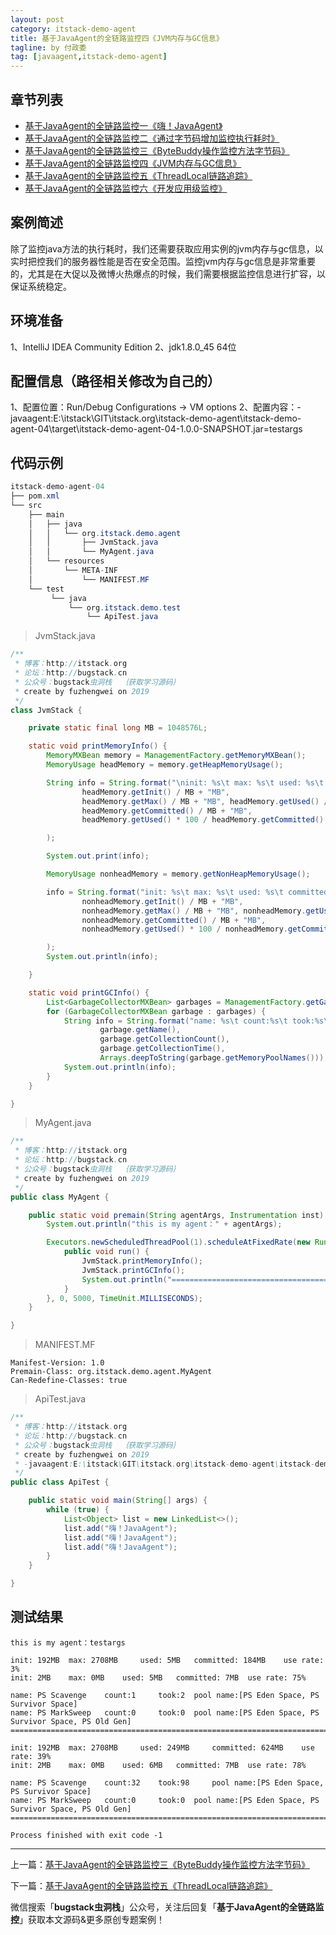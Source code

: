 ```yaml
---
layout: post
category: itstack-demo-agent
title: 基于JavaAgent的全链路监控四《JVM内存与GC信息》
tagline: by 付政委
tag: [javaagent,itstack-demo-agent]
---
```


## 章节列表
- [基于JavaAgent的全链路监控一《嗨！JavaAgent》](/itstack-demo-agent/2019/07/10/%E5%9F%BA%E4%BA%8EJavaAgent%E7%9A%84%E5%85%A8%E9%93%BE%E8%B7%AF%E7%9B%91%E6%8E%A7%E4%B8%80-%E5%97%A8-JavaAgent.html)
- [基于JavaAgent的全链路监控二《通过字节码增加监控执行耗时》](/itstack-demo-agent/2019/07/11/%E5%9F%BA%E4%BA%8EJavaAgent%E7%9A%84%E5%85%A8%E9%93%BE%E8%B7%AF%E7%9B%91%E6%8E%A7%E4%BA%8C-%E9%80%9A%E8%BF%87%E5%AD%97%E8%8A%82%E7%A0%81%E5%A2%9E%E5%8A%A0%E7%9B%91%E6%8E%A7%E6%89%A7%E8%A1%8C%E8%80%97%E6%97%B6.html)
- [基于JavaAgent的全链路监控三《ByteBuddy操作监控方法字节码》](/itstack-demo-agent/2019/07/12/%E5%9F%BA%E4%BA%8EJavaAgent%E7%9A%84%E5%85%A8%E9%93%BE%E8%B7%AF%E7%9B%91%E6%8E%A7%E4%B8%89-ByteBuddy%E6%93%8D%E4%BD%9C%E7%9B%91%E6%8E%A7%E6%96%B9%E6%B3%95%E5%AD%97%E8%8A%82%E7%A0%81.html)
- [基于JavaAgent的全链路监控四《JVM内存与GC信息》](/itstack-demo-agent/2019/07/13/%E5%9F%BA%E4%BA%8EJavaAgent%E7%9A%84%E5%85%A8%E9%93%BE%E8%B7%AF%E7%9B%91%E6%8E%A7%E5%9B%9B-JVM%E5%86%85%E5%AD%98%E4%B8%8EGC%E4%BF%A1%E6%81%AF.html)
- [基于JavaAgent的全链路监控五《ThreadLocal链路追踪》](/itstack-demo-agent/2019/07/14/%E5%9F%BA%E4%BA%8EJavaAgent%E7%9A%84%E5%85%A8%E9%93%BE%E8%B7%AF%E7%9B%91%E6%8E%A7%E4%BA%94-ThreadLocal%E9%93%BE%E8%B7%AF%E8%BF%BD%E8%B8%AA.html)
- [基于JavaAgent的全链路监控六《开发应用级监控》](/itstack-demo-agent/2019/07/15/%E5%9F%BA%E4%BA%8EJavaAgent%E7%9A%84%E5%85%A8%E9%93%BE%E8%B7%AF%E7%9B%91%E6%8E%A7%E5%85%AD-%E5%BC%80%E5%8F%91%E5%BA%94%E7%94%A8%E7%BA%A7%E7%9B%91%E6%8E%A7.html)


## 案例简述
除了监控java方法的执行耗时，我们还需要获取应用实例的jvm内存与gc信息，以实时把控我们的服务器性能是否在安全范围。监控jvm内存与gc信息是非常重要的，尤其是在大促以及微博火热爆点的时候，我们需要根据监控信息进行扩容，以保证系统稳定。

## 环境准备
1、IntelliJ IDEA Community Edition
2、jdk1.8.0_45 64位

## 配置信息（路径相关修改为自己的）
1、配置位置：Run/Debug Configurations -> VM options
2、配置内容：-javaagent:E:\itstack\GIT\itstack.org\itstack-demo-agent\itstack-demo-agent-04\target\itstack-demo-agent-04-1.0.0-SNAPSHOT.jar=testargs

## 代码示例
```java
itstack-demo-agent-04
├── pom.xml
└── src
    ├── main
    │   ├── java
    │   │   └── org.itstack.demo.agent
    │   │       ├── JvmStack.java
    │   │	    └── MyAgent.java
    │	└── resources
    │       └── META-INF
    │           └── MANIFEST.MF 	
    └── test
         └── java
             └── org.itstack.demo.test
                 └── ApiTest.java
```
>JvmStack.java

```java
/**
 * 博客：http://itstack.org
 * 论坛：http://bugstack.cn
 * 公众号：bugstack虫洞栈  ｛获取学习源码｝
 * create by fuzhengwei on 2019
 */
class JvmStack {

    private static final long MB = 1048576L;

    static void printMemoryInfo() {
        MemoryMXBean memory = ManagementFactory.getMemoryMXBean();
        MemoryUsage headMemory = memory.getHeapMemoryUsage();

        String info = String.format("\ninit: %s\t max: %s\t used: %s\t committed: %s\t use rate: %s\n",
                headMemory.getInit() / MB + "MB",
                headMemory.getMax() / MB + "MB", headMemory.getUsed() / MB + "MB",
                headMemory.getCommitted() / MB + "MB",
                headMemory.getUsed() * 100 / headMemory.getCommitted() + "%"

        );

        System.out.print(info);

        MemoryUsage nonheadMemory = memory.getNonHeapMemoryUsage();

        info = String.format("init: %s\t max: %s\t used: %s\t committed: %s\t use rate: %s\n",
                nonheadMemory.getInit() / MB + "MB",
                nonheadMemory.getMax() / MB + "MB", nonheadMemory.getUsed() / MB + "MB",
                nonheadMemory.getCommitted() / MB + "MB",
                nonheadMemory.getUsed() * 100 / nonheadMemory.getCommitted() + "%"

        );
        System.out.println(info);

    }

    static void printGCInfo() {
        List<GarbageCollectorMXBean> garbages = ManagementFactory.getGarbageCollectorMXBeans();
        for (GarbageCollectorMXBean garbage : garbages) {
            String info = String.format("name: %s\t count:%s\t took:%s\t pool name:%s",
                    garbage.getName(),
                    garbage.getCollectionCount(),
                    garbage.getCollectionTime(),
                    Arrays.deepToString(garbage.getMemoryPoolNames()));
            System.out.println(info);
        }
    }

}
```
>MyAgent.java

```java
/**
 * 博客：http://itstack.org
 * 论坛：http://bugstack.cn
 * 公众号：bugstack虫洞栈  ｛获取学习源码｝
 * create by fuzhengwei on 2019
 */
public class MyAgent {

    public static void premain(String agentArgs, Instrumentation inst) {
        System.out.println("this is my agent：" + agentArgs);

        Executors.newScheduledThreadPool(1).scheduleAtFixedRate(new Runnable() {
            public void run() {
                JvmStack.printMemoryInfo();
                JvmStack.printGCInfo();
                System.out.println("===================================================================================================");
            }
        }, 0, 5000, TimeUnit.MILLISECONDS);
    }

}
```
>MANIFEST.MF

```其他语言
Manifest-Version: 1.0
Premain-Class: org.itstack.demo.agent.MyAgent
Can-Redefine-Classes: true

```
>ApiTest.java

```java
/**
 * 博客：http://itstack.org
 * 论坛：http://bugstack.cn
 * 公众号：bugstack虫洞栈  ｛获取学习源码｝
 * create by fuzhengwei on 2019
 * -javaagent:E:\itstack\GIT\itstack.org\itstack-demo-agent\itstack-demo-agent-04\target\itstack-demo-agent-04-1.0.0-SNAPSHOT.jar=testargs
 */
public class ApiTest {

    public static void main(String[] args) {
        while (true) {
            List<Object> list = new LinkedList<>();
            list.add("嗨！JavaAgent");
            list.add("嗨！JavaAgent");
            list.add("嗨！JavaAgent");
        }
    }

}
```

## 测试结果

```其他语言
this is my agent：testargs

init: 192MB	 max: 2708MB	 used: 5MB	 committed: 184MB	 use rate: 3%
init: 2MB	 max: 0MB	 used: 5MB	 committed: 7MB	 use rate: 75%

name: PS Scavenge	 count:1	 took:2	 pool name:[PS Eden Space, PS Survivor Space]
name: PS MarkSweep	 count:0	 took:0	 pool name:[PS Eden Space, PS Survivor Space, PS Old Gen]
===================================================================================================

init: 192MB	 max: 2708MB	 used: 249MB	 committed: 624MB	 use rate: 39%
init: 2MB	 max: 0MB	 used: 6MB	 committed: 7MB	 use rate: 78%

name: PS Scavenge	 count:32	 took:98	 pool name:[PS Eden Space, PS Survivor Space]
name: PS MarkSweep	 count:0	 took:0	 pool name:[PS Eden Space, PS Survivor Space, PS Old Gen]
===================================================================================================

Process finished with exit code -1
```
------------

上一篇：[基于JavaAgent的全链路监控三《ByteBuddy操作监控方法字节码》](/itstack-demo-agent/2019/07/12/%E5%9F%BA%E4%BA%8EJavaAgent%E7%9A%84%E5%85%A8%E9%93%BE%E8%B7%AF%E7%9B%91%E6%8E%A7%E4%B8%89-ByteBuddy%E6%93%8D%E4%BD%9C%E7%9B%91%E6%8E%A7%E6%96%B9%E6%B3%95%E5%AD%97%E8%8A%82%E7%A0%81.html)

下一篇：[基于JavaAgent的全链路监控五《ThreadLocal链路追踪》](/itstack-demo-agent/2019/07/14/%E5%9F%BA%E4%BA%8EJavaAgent%E7%9A%84%E5%85%A8%E9%93%BE%E8%B7%AF%E7%9B%91%E6%8E%A7%E4%BA%94-ThreadLocal%E9%93%BE%E8%B7%AF%E8%BF%BD%E8%B8%AA.html)

微信搜索「**bugstack虫洞栈**」公众号，关注后回复「**基于JavaAgent的全链路监控**」获取本文源码&更多原创专题案例！


